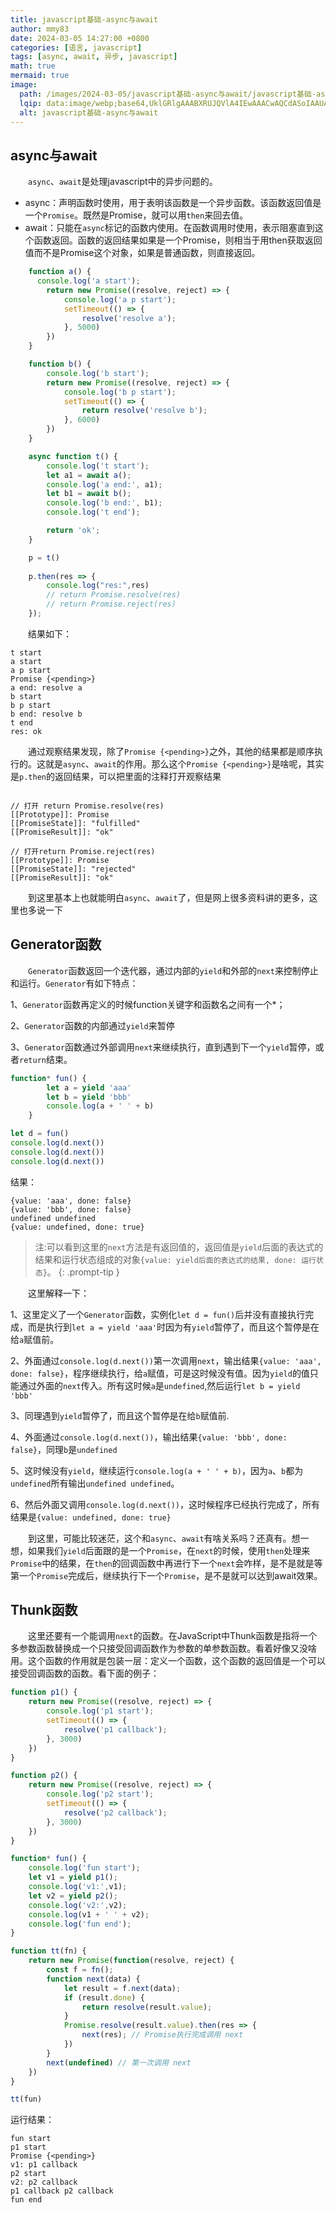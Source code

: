 ```yaml
---
title: javascript基础-async与await
author: mmy83
date: 2024-03-05 14:27:00 +0800
categories: [语言, javascript]
tags: [async, await, 异步, javascript]
math: true
mermaid: true
image:
  path: /images/2024-03-05/javascript基础-async与await/javascript基础-async与await-00.webp
  lqip: data:image/webp;base64,UklGRlgAAABXRUJQVlA4IEwAAACwAQCdASoIAAUAAUAmJZgCdADzes2gAP6t+soCze+jhfMw/h1Vdz/MmzokpHdi/Fou7dcpQbmVY8Wz3Vs0mKc8twSXoYWYbpYhIAAA
  alt: javascript基础-async与await
---
```


## async与await

&emsp;&emsp;```async```、```await```是处理javascript中的异步问题的。

+ async：声明函数时使用，用于表明该函数是一个异步函数。该函数返回值是一个```Promise```。既然是Promise，就可以用```then```来回去值。
+ await：只能在```async```标记的函数内使用。在函数调用时使用，表示阻塞直到这个函数返回。函数的返回结果如果是一个Promise，则相当于用then获取返回值而不是Promise这个对象，如果是普通函数，则直接返回。

```javascript
    function a() {
      console.log('a start');
        return new Promise((resolve, reject) => {
            console.log('a p start');
            setTimeout(() => {
                resolve('resolve a');
            }, 5000)
        })
    }

    function b() {
        console.log('b start');
        return new Promise((resolve, reject) => {
            console.log('b p start');
            setTimeout(() => {
                return resolve('resolve b');
            }, 6000)
        })
    }

    async function t() {
        console.log('t start');
        let a1 = await a();
        console.log('a end:', a1);
        let b1 = await b();
        console.log('b end:', b1);
        console.log('t end');

        return 'ok';
    }

    p = t()
    
    p.then(res => {
        console.log("res:",res)
        // return Promise.resolve(res)
        // return Promise.reject(res)
    });

```

&emsp;&emsp;结果如下：

```console
t start
a start
a p start
Promise {<pending>}
a end: resolve a
b start
b p start
b end: resolve b
t end
res: ok
```

&emsp;&emsp;通过观察结果发现，除了```Promise {<pending>}```之外，其他的结果都是顺序执行的。这就是```async```、```await```的作用。那么这个```Promise {<pending>}```是啥呢，其实是```p.then```的返回结果，可以把里面的注释打开观察结果

```console

// 打开 return Promise.resolve(res)
[[Prototype]]: Promise
[[PromiseState]]: "fulfilled"
[[PromiseResult]]: "ok"

// 打开return Promise.reject(res)
[[Prototype]]: Promise
[[PromiseState]]: "rejected"
[[PromiseResult]]: "ok"

```

&emsp;&emsp;到这里基本上也就能明白```async```、```await```了，但是网上很多资料讲的更多，这里也多说一下

## Generator函数

&emsp;&emsp;```Generator```函数返回一个迭代器，通过内部的```yield```和外部的```next```来控制停止和运行。```Generator```有如下特点：

1、```Generator```函数再定义的时候function关键字和函数名之间有一个*；

2、```Generator```函数的内部通过```yield```来暂停

3、```Generator```函数通过外部调用```next```来继续执行，直到遇到下一个```yield```暂停，或者```return```结束。

```javascript
function* fun() {
        let a = yield 'aaa'
        let b = yield 'bbb'
        console.log(a + ' ' + b)
    }

let d = fun()
console.log(d.next())
console.log(d.next())
console.log(d.next())
```

结果：

```console
{value: 'aaa', done: false}
{value: 'bbb', done: false}
undefined undefined
{value: undefined, done: true}
```

> 注:可以看到这里的```next```方法是有返回值的，返回值是```yield```后面的表达式的结果和运行状态组成的对象```{value: yield后面的表达式的结果, done: 运行状态}```。
{: .prompt-tip }

&emsp;&emsp;这里解释一下：

1、这里定义了一个```Generator```函数，实例化```let d = fun()```后并没有直接执行完成，而是执行到```let a = yield 'aaa'```时因为有```yield```暂停了，而且这个暂停是在给```a```赋值前。

2、外面通过```console.log(d.next())```第一次调用```next```，输出结果```{value: 'aaa', done: false}```，程序继续执行，给```a```赋值，可是这时候没有值。因为```yield```的值只能通过外面的```next```传入。所有这时候```a```是```undefined```,然后运行```let b = yield 'bbb'```

3、同理遇到```yield```暂停了，而且这个暂停是在给```b```赋值前.

4、外面通过```console.log(d.next())```，输出结果```{value: 'bbb', done: false}```，同理```b```是```undefined```

5、这时候没有```yield```，继续运行```console.log(a + ' ' + b)```，因为```a```、```b```都为```undefined```所有输出```undefined undefined```。

6、然后外面又调用```console.log(d.next())```，这时候程序已经执行完成了，所有结果是```{value: undefined, done: true}```

&emsp;&emsp;到这里，可能比较迷茫，这个和```async```、```await```有啥关系吗？还真有。想一想，如果我们```yield```后面跟的是一个```Promise```，在```next```的时候，使用```then```处理来```Promise```中的结果，在```then```的回调函数中再进行下一个```next```会咋样，是不是就是等第一个```Promise```完成后，继续执行下一个```Promise```，是不是就可以达到await效果。

## Thunk函数

&emsp;&emsp;这里还要有一个能调用```next```的函数。在JavaScript中Thunk函数是指将一个多参数函数替换成一个只接受回调函数作为参数的单参数函数。看着好像又没啥用。这个函数的作用就是包装一层：定义一个函数，这个函数的返回值是一个可以接受回调函数的函数。看下面的例子：

```javascript
function p1() {
    return new Promise((resolve, reject) => {
        console.log('p1 start');
        setTimeout(() => {
            resolve('p1 callback');
        }, 3000)
    })
}

function p2() {
    return new Promise((resolve, reject) => {
        console.log('p2 start');
        setTimeout(() => {
            resolve('p2 callback');
        }, 3000)
    })
}

function* fun() {
    console.log('fun start');
    let v1 = yield p1();
    console.log('v1:',v1);
    let v2 = yield p2();
    console.log('v2:',v2);
    console.log(v1 + ' ' + v2);
    console.log('fun end');
}

function tt(fn) {
    return new Promise(function(resolve, reject) {
        const f = fn();
        function next(data) {
            let result = f.next(data);
            if (result.done) {
                return resolve(result.value);
            }
            Promise.resolve(result.value).then(res => {
                next(res); // Promise执行完成调用 next
            })
        }
        next(undefined) // 第一次调用 next
    })
}

tt(fun)

```

运行结果：

```console
fun start
p1 start
Promise {<pending>}
v1: p1 callback
p2 start
v2: p2 callback
p1 callback p2 callback
fun end
```
